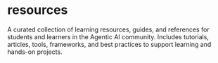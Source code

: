 # resources
A curated collection of learning resources, guides, and references for students and learners in the Agentic AI community. Includes tutorials, articles, tools, frameworks, and best practices to support learning and hands-on projects.
